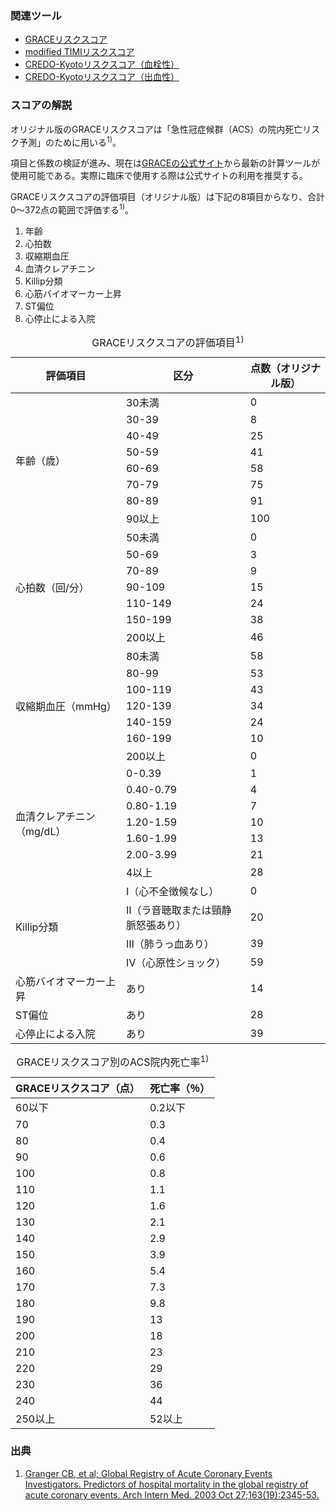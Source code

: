 ### 関連ツール
* [GRACEリスクスコア](clinicalpocket://calculator/27)
* [modified TIMIリスクスコア](clinicalpocket://calculator/20)
* [CREDO-Kyotoリスクスコア（血栓性）](clinicalpocket://calculator/30)
* [CREDO-Kyotoリスクスコア（出血性）](clinicalpocket://calculator/31)

### スコアの解説
オリジナル版のGRACEリスクスコアは「急性冠症候群（ACS）の院内死亡リスク予測」のために用いる<sup>1)</sup>。  

項目と係数の検証が進み、現在は[GRACEの公式サイト](https://www.outcomes-umassmed.org/GRACE/default.aspx)から最新の計算ツールが使用可能である。実際に臨床で使用する際は公式サイトの利用を推奨する。

GRACEリスクスコアの評価項目（オリジナル版）は下記の8項目からなり、合計0〜372点の範囲で評価する<sup>1)</sup>。
1. 年齢  
2. 心拍数  
3. 収縮期血圧  
4. 血清クレアチニン  
5. Killip分類  
6. 心筋バイオマーカー上昇  
7. ST偏位  
8. 心停止による入院


<table>
  <caption>
    GRACEリスクスコアの評価項目<sup>1)</sup>
  </caption>
  <thead>
    <tr>
      <th>評価項目</th>
      <th>区分</th>
      <th>点数（オリジナル版）</th>
    </tr>
  </thead>
  <tbody>
    <tr>
      <td rowspan="8">年齢（歳）</td>
      <td>30未満</td>
      <td>0</td>
    </tr>
    <tr>
      <td>30-39</td>
      <td>8</td>
    </tr>
    <tr>
      <td>40-49</td>
      <td>25</td>
    </tr>
    <tr>
      <td>50-59</td>
      <td>41</td>
    </tr>
    <tr>
      <td>60-69</td>
      <td>58</td>
    </tr>
    <tr>
      <td>70-79</td>
      <td>75</td>
    </tr>
    <tr>
      <td>80-89</td>
      <td>91</td>
    </tr>
    <tr>
      <td>90以上</td>
      <td>100</td>
    </tr>
    <tr>
      <td rowspan="7">心拍数（回/分）</td>
      <td>50未満</td>
      <td>0</td>
    </tr>
    <tr>
      <td>50-69</td>
      <td>3</td>
    </tr>
    <tr>
      <td>70-89</td>
      <td>9</td>
    </tr>
    <tr>
      <td>90-109</td>
      <td>15</td>
    </tr>
    <tr>
      <td>110-149</td>
      <td>24</td>
    </tr>
    <tr>
      <td>150-199</td>
      <td>38</td>
    </tr>
    <tr>
      <td>200以上</td>
      <td>46</td>
    </tr>
    <tr>
      <td rowspan="7">収縮期血圧（mmHg）</td>
      <td>80未満</td>
      <td>58</td>
    </tr>
    <tr>
      <td>80-99</td>
      <td>53</td>
    </tr>
    <tr>
      <td>100-119</td>
      <td>43</td>
    </tr>
    <tr>
      <td>120-139</td>
      <td>34</td>
    </tr>
    <tr>
      <td>140-159</td>
      <td>24</td>
    </tr>
    <tr>
      <td>160-199</td>
      <td>10</td>
    </tr>
    <tr>
      <td>200以上</td>
      <td>0</td>
    </tr>
    <tr>
      <td rowspan="7">血清クレアチニン（mg/dL）</td>
      <td>0-0.39</td>
      <td>1</td>
    </tr>
    <tr>
      <td>0.40-0.79</td>
      <td>4</td>
    </tr>
    <tr>
      <td>0.80-1.19</td>
      <td>7</td>
    </tr>
    <tr>
      <td>1.20-1.59</td>
      <td>10</td>
    </tr>
    <tr>
      <td>1.60-1.99</td>
      <td>13</td>
    </tr>
    <tr>
      <td>2.00-3.99</td>
      <td>21</td>
    </tr>
    <tr>
      <td>4以上</td>
      <td>28</td>
    </tr>
    <tr>
      <td rowspan="4">Killip分類</td>
      <td>Ⅰ（心不全徴候なし）</td>
      <td>0</td>
    </tr>
    <tr>
      <td>Ⅱ（ラ音聴取または頸静脈怒張あり）</td>
      <td>20</td>
    </tr>
    <tr>
      <td>Ⅲ（肺うっ血あり）</td>
      <td>39</td>
    </tr>
    <tr>
      <td>Ⅳ（心原性ショック）</td>
      <td>59</td>
    </tr>
    <tr>
      <td>心筋バイオマーカー上昇</td>
      <td>あり</td>
      <td>14</td>
    </tr>
    <tr>
      <td>ST偏位</td>
      <td>あり</td>
      <td>28</td>
    </tr>
    <tr>
      <td>心停止による入院</td>
      <td>あり</td>
      <td>39</td>
    </tr>
  </tbody>
</table>

<table>
  <caption>
    GRACEリスクスコア別のACS院内死亡率<sup>1)</sup>
  </caption>
  <thead>
    <tr>
      <th>GRACEリスクスコア（点）</th>
      <th>死亡率（％）</th>
    </tr>
  </thead>
  <tbody>
    <tr>
      <td>60以下</td>
      <td>0.2以下</td>
    </tr>
    <tr>
      <td>70</td>
      <td>0.3</td>
    </tr>
    <tr>
      <td>80</td>
      <td>0.4</td>
    </tr>
    <tr>
      <td>90</td>
      <td>0.6</td>
    </tr>
    <tr>
      <td>100</td>
      <td>0.8</td>
    </tr>
    <tr>
      <td>110</td>
      <td>1.1</td>
    </tr>
    <tr>
      <td>120</td>
      <td>1.6</td>
    </tr>
    <tr>
      <td>130</td>
      <td>2.1</td>
    </tr>
    <tr>
      <td>140</td>
      <td>2.9</td>
    </tr>
    <tr>
      <td>150</td>
      <td>3.9</td>
    </tr>
    <tr>
      <td>160</td>
      <td>5.4</td>
    </tr>
    <tr>
      <td>170</td>
      <td>7.3</td>
    </tr>
    <tr>
      <td>180</td>
      <td>9.8</td>
    </tr>
    <tr>
      <td>190</td>
      <td>13</td>
    </tr>
    <tr>
      <td>200</td>
      <td>18</td>
    </tr>
    <tr>
      <td>210</td>
      <td>23</td>
    </tr>
    <tr>
      <td>220</td>
      <td>29</td>
    </tr>
    <tr>
      <td>230</td>
      <td>36</td>
    </tr>
    <tr>
      <td>240</td>
      <td>44</td>
    </tr>
    <tr>
      <td>250以上</td>
      <td>52以上</td>
    </tr>
  </tbody>
</table>

### 出典
1. [Granger CB, et al; Global Registry of Acute Coronary Events Investigators. Predictors of hospital mortality in the global registry of acute coronary events. Arch Intern Med. 2003 Oct 27;163(19):2345-53.](https://pubmed.ncbi.nlm.nih.gov/14581255/)  
